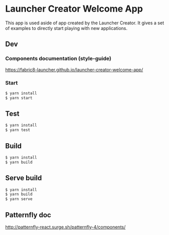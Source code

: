 
# Launcher Creator Welcome App

This app is used aside of app created by the Launcher Creator. It gives a set of examples to directly start playing with new applications.

## Dev

### Components documentation (style-guide)
https://fabric8-launcher.github.io/launcher-creator-welcome-app/

### Start
```bash
$ yarn install
$ yarn start
```

## Test

```bash
$ yarn install
$ yarn test
```

## Build

```bash
$ yarn install
$ yarn build
```

## Serve build

```bash
$ yarn install
$ yarn build
$ yarn serve
```

## Patternfly doc
http://patternfly-react.surge.sh/patternfly-4/components/


